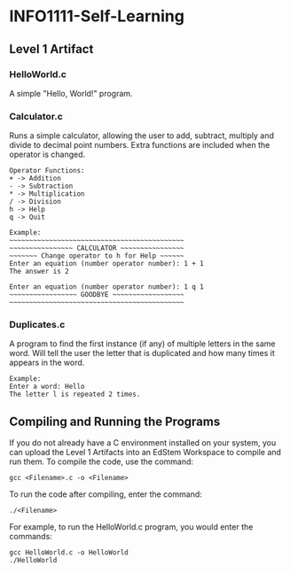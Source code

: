# INFO1111-Self-Learning

## Level 1 Artifact

### HelloWorld.c
A simple "Hello, World!" program.

### Calculator.c
Runs a simple calculator, allowing the user to add, subtract, 
    multiply and divide to decimal point numbers. Extra functions 
    are included when the operator is changed.
    
    Operator Functions:
    + -> Addition
    - -> Subtraction
    * -> Multiplication
    / -> Division
    h -> Help
    q -> Quit

    Example:
    ~~~~~~~~~~~~~~~~~~~~~~~~~~~~~~~~~~~~~~~~~~~~
    ~~~~~~~~~~~~~~~~ CALCULATOR ~~~~~~~~~~~~~~~~
    ~~~~~~~ Change operator to h for Help ~~~~~~
    Enter an equation (number operator number): 1 + 1
    The answer is 2

    Enter an equation (number operator number): 1 q 1
    ~~~~~~~~~~~~~~~~~ GOODBYE ~~~~~~~~~~~~~~~~~~
    ~~~~~~~~~~~~~~~~~~~~~~~~~~~~~~~~~~~~~~~~~~~~

### Duplicates.c
A program to find the first instance (if any) of multiple letters in
	the same word. Will tell the user the letter that is duplicated and
	how many times it appears in the word.

	Example:
	Enter a word: Hello
	The letter l is repeated 2 times.

## Compiling and Running the Programs

If you do not already have a C environment installed on your system, 
    you can upload the Level 1 Artifacts into an EdStem Workspace to 
    compile and run them. To compile the code, use the command:

    gcc <Filename>.c -o <Filename>

To run the code after compiling, enter the command:

    ./<Filename>

For example, to run the HelloWorld.c program, you would enter the commands:

    gcc HelloWorld.c -o HelloWorld
    ./HelloWorld
    
    